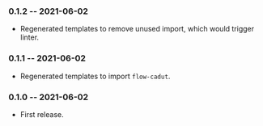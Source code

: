 ### 0.1.2 -- 2021-06-02
- Regenerated templates to remove unused import, which would trigger linter.

### 0.1.1 -- 2021-06-02
- Regenerated templates to import `flow-cadut`.

### 0.1.0 -- 2021-06-02
- First release.